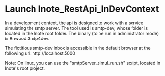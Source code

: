 # Launch Inote_RestApi_InDevContext

In a development context, the api is designed to work with a service simulating the smtp server.
The tool used is smtp-dev, whose folder is located in the Inote root folder. The binary (to be run in administrator mode) is Rnwood.Smtp4dev.

The fictitious smtp-dev inbox is accessible in the default browser at the following url:
http://localhost:5000

Note: On linux, you can use the "smtpServer_simul_run.sh" script, located in Inote's root project.

